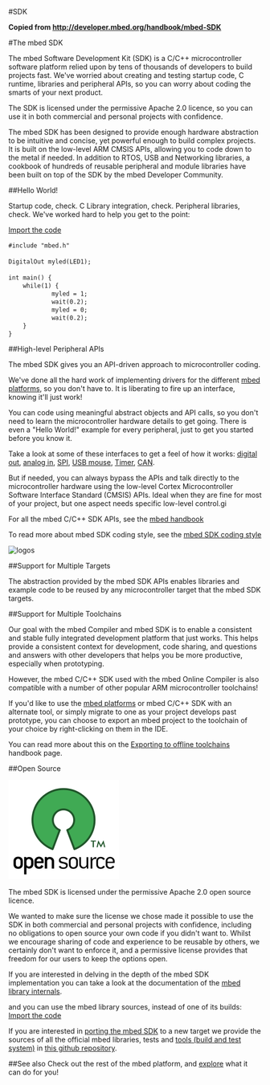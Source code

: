 #SDK 

**Copied from http://developer.mbed.org/handbook/mbed-SDK**

#The mbed SDK

The mbed Software Development Kit (SDK) is a C/C++ microcontroller software platform relied upon by tens of thousands of developers to build projects fast. We've worried about creating and testing startup code, C runtime, libraries and peripheral APIs, so you can worry about coding the smarts of your next product.

The SDK is licensed under the permissive Apache 2.0 licence, so you can use it in both commercial and personal projects with confidence.

The mbed SDK has been designed to provide enough hardware abstraction to be intuitive and concise, yet powerful enough to build complex projects. It is built on the low-level ARM CMSIS APIs, allowing you to code down to the metal if needed. In addition to RTOS, USB and Networking libraries, a cookbook of hundreds of reusable peripheral and module libraries have been built on top of the SDK by the mbed Developer Community.


##Hello World!

Startup code, check. C Library integration, check. Peripheral libraries, check. We've worked hard to help you get to the point:

[Import the code](/teams/mbed/code/mbed_blinky/)


	#include "mbed.h"
 
	DigitalOut myled(LED1);
 
	int main() {
    	while(1) {
        		myled = 1;
        		wait(0.2);
        		myled = 0;
        		wait(0.2);
    	}
	}


##High-level Peripheral APIs

The mbed SDK gives you an API-driven approach to microcontroller coding.

We've done all the hard work of implementing drivers for the different [mbed platforms](/platforms), so you don't have to. It is liberating to fire up an interface, knowing it'll just work!

You can code using meaningful abstract objects and API calls, so you don't need to learn the microcontroller hardware details to get going. There is even a "Hello World!" example for every peripheral, just to get you started before you know it.

Take a look at some of these interfaces to get a feel of how it works: [digital out](/DigitalOut), [analog in](/Analogin), [SPI](/spi), [USB mouse](/USBMouse), [Timer](/timer), [CAN](/can).

But if needed, you can always bypass the APIs and talk directly to the microcontroller hardware using the low-level Cortex Microcontroller Software Interface Standard (CMSIS) APIs. Ideal when they are fine for most of your project, but one aspect needs specific low-level control.gi

For all the mbed C/C++ SDK APIs, see the [mbed handbook](/handbook)

To read more about mbed SDK coding style, see the [mbed SDK coding style](https://mbed.org/teams/SDK-Development/wiki/mbed-sdk-coding-style)

![logos](https://github.com/ARMmbed/Handbooks/tree/master/v2/2_Dev_Fun/Images/sdk_logos.png)

##Support for Multiple Targets

The abstraction provided by the mbed SDK APIs enables libraries and example code to be reused by any microcontroller target that the mbed SDK targets.

##Support for Multiple Toolchains

Our goal with the mbed Compiler and mbed SDK is to enable a consistent and stable fully integrated development platform that just works. This helps provide a consistent context for development, code sharing, and questions and answers with other developers that helps you be more productive, especially when prototyping.

However, the mbed C/C++ SDK used with the mbed Online Compiler is also compatible with a number of other popular ARM microcontroller toolchains!

If you'd like to use the [mbed platforms](/platforms) or mbed C/C++ SDK with an alternate tool, or simply migrate to one as your project develops past prototype, you can choose to export an mbed project to the toolchain of your choice by right-clicking on them in the IDE.

You can read more about this on the [Exporting to offline toolchains](/handbook//Exporting-to-offline-toolchains) handbook page.

##Open Source

![open source](/v2/2_Dev_Fun/Images/sdk_open_source.png)

The mbed SDK is licensed under the permissive Apache 2.0 open source licence.

We wanted to make sure the license we chose made it possible to use the SDK in both commercial and personal projects with confidence, including no obligations to open source your own code if you didn't want to. Whilst we encourage sharing of code and experience to be reusable by others, we certainly don't want to enforce it, and a permissive license provides that freedom for our users to keep the options open.

If you are interested in delving in the depth of the mbed SDK implementation you can take a look at the documentation of the [mbed library internals](/handbook/mbed-library-internals).

and you can use the mbed library sources, instead of one of its builds:
[Import the code](/users/mbed_official/code/mbed-src/)

If you are interested in [porting the mbed SDK](/handbook/mbed-SDK-porting) to a new target we provide the sources of all the official mbed libraries, tests and [tools (build and test system)](/handbook/mbed-tools) in [this github repository](https://github.com/mbedmicro/mbe).

##See also
Check out the rest of the mbed platform, and [explore](http://mbed.org/explore/) what it can do for you!
